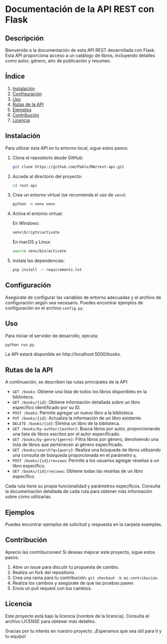 # Documentación de la API REST con Flask

## Descripción
Bienvenido a la documentación de esta API REST desarrollada con Flask. Esta API proporciona acceso a un catálogo de libros, incluyendo detalles como autor, género, año de publicación y resumen.

## Índice

1. [Instalación](#instalación)
2. [Configuración](#configuración)
3. [Uso](#uso)
4. [Rutas de la API](#rutas-de-la-api)
5. [Ejemplos](#ejemplos)
6. [Contribución](#contribución)
7. [Licencia](#licencia)

## Instalación

Para utilizar esta API en tu entorno local, sigue estos pasos:

1. Clona el repositorio desde GitHub:

    ```bash
    git clone https://github.com/PabloJRW/rest-api.git
    ```

2. Accede al directorio del proyecto:

    ```bash
    cd rest-api
    ```

3. Crea un entorno virtual (se recomienda el uso de `venv`):

    ```bash
    python -m venv venv
    ```

4. Activa el entorno virtual:

    En Windows:

    ```bash
    venv\Scripts\activate
    ```

    En macOS y Linux:

    ```bash
    source venv/bin/activate
    ```

5. Instala las dependencias:

    ```bash
    pip install -r requirements.txt
    ```

## Configuración

Asegúrate de configurar las variables de entorno adecuadas y el archivo de configuración según sea necesario. Puedes encontrar ejemplos de configuración en el archivo `config.py`.



## Uso

Para iniciar el servidor de desarrollo, ejecuta:

```bash
python run.py
```

La API estará disponible en http://localhost:5000/books.


## Rutas de la API

A continuación, se describen las rutas principales de la API:

- `GET /books`: Obtiene una lista de todos los libros disponibles en la biblioteca.
- `GET /books/{id}`: Obtiene información detallada sobre un libro específico identificado por su ID.
- `POST /books`: Permite agregar un nuevo libro a la biblioteca.
- `PUT /books/{id}`: Actualiza la información de un libro existente.
- `DELETE /books/{id}`: Elimina un libro de la biblioteca.
- `GET /books/by-author/{author}`: Busca libros por autor, proporcionando una lista de libros escritos por el autor especificado.
- `GET /books/by-genre/{genre}`: Filtra libros por género, devolviendo una lista de libros que pertenecen al género especificado.
- `GET /books/search?q={query}`: Realiza una búsqueda de libros utilizando una consulta de búsqueda proporcionada en el parámetro `q`.
- `POST /books/{id}/reviews`: Permite a los usuarios agregar reseñas a un libro específico.
- `GET /books/{id}/reviews`: Obtiene todas las reseñas de un libro específico.

Cada ruta tiene su propia funcionalidad y parámetros específicos. Consulta la documentación detallada de cada ruta para obtener más información sobre cómo utilizarlas.

    
## Ejemplos

Puedes encontrar ejemplos de solicitud y respuesta en la carpeta examples.

## Contribución

Aprecio las contribuciones! Si deseas mejorar este proyecto, sigue estos pasos:

1. Abre un issue para discutir tu propuesta de cambio.
2. Realiza un fork del repositorio.
3. Crea una rama para tu contribución: ```git checkout -b mi-contribucion```.
4. Realiza los cambios y asegúrate de que las pruebas pasen.
5. Envía un pull request con tus cambios.


## Licencia

Este proyecto está bajo la licencia [nombre de la licencia]. Consulta el archivo LICENSE para obtener más detalles.

Gracias por tu interés en nuestro proyecto. ¡Esperamos que sea útil para ti y tu equipo!

